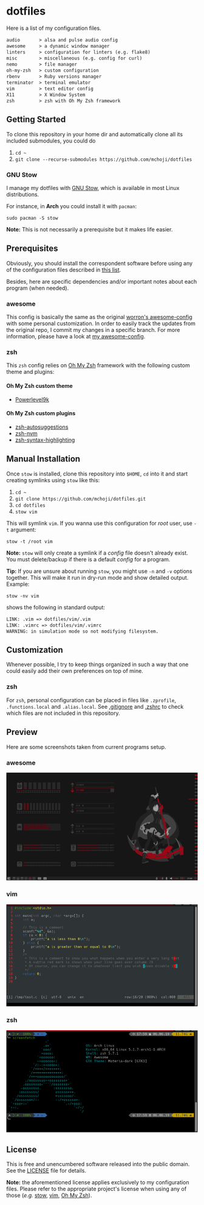 # dotfiles
Here is a list of my configuration files.
```
audio       > alsa and pulse audio config
awesome     > a dynamic window manager
linters     > configuration for linters (e.g. flake8)
misc        > miscellaneous (e.g. config for curl)
nemo        > file manager
oh-my-zsh   > custom configuration
rbenv       > Ruby versions manager
terminator  > terminal emulator
vim         > text editor config
X11         > X Window System
zsh         > zsh with Oh My Zsh framework
```

## Getting Started
To clone this repository in your home dir and automatically clone all its
included submodules, you could do

1. `cd ~`
2. `git clone --recurse-submodules https://github.com/mchoji/dotfiles`

### GNU Stow
I manage my dotfiles with [GNU Stow](https://www.gnu.org/software/stow/),
which is available in most Linux distributions.

For instance, in **Arch** you could install it with `pacman`:
```
sudo pacman -S stow
```
**Note:** This is not necessarily a prerequisite but it makes life easier.

## Prerequisites
Obviously, you should install the correspondent software before
using any of the configuration files described in [this list](#dotfiles).

Besides, here are specific dependencies and/or important notes about
each program (when needed).

### awesome
This config is basically the same as the original
[worron's awesome-config](https://github.com/worron/awesome-config)
with some personal customization. In order to easily track the updates
from the original repo, I commit my changes in a specific branch.
For more information, please have a look at
[my awesome-config](https://github.com/mchoji/awesome-config).

### zsh
This `zsh` config relies on [Oh My Zsh](https://github.com/robbyrussell/oh-my-zsh)
framework with the following custom theme and plugins:
#### Oh My Zsh custom theme
* [Powerlevel9k](https://github.com/bhilburn/powerlevel9k)

#### Oh My Zsh custom plugins
* [zsh-autosuggestions](https://github.com/zsh-users/zsh-autosuggestions)
* [zsh-nvm](https://github.com/lukechilds/zsh-nvm)
* [zsh-syntax-highlighting](https://github.com/zsh-users/zsh-syntax-highlighting)

## Manual Installation
Once `stow` is installed, clone this repository into `$HOME`,
`cd` into it and start creating symlinks using `stow` like this:

1. `cd ~`
2. `git clone https://github.com/mchoji/dotfiles.git`
3. `cd dotfiles`
4. `stow vim`

This will symlink `vim`. If you wanna use this configuration for _root_ user, use `-t` argument:
```
stow -t /root vim
```
**Note:** `stow` will only create a symlink if a _config_ file doesn't already exist. You must delete/backup if there is a default _config_ for a program.

**Tip:** If you are unsure about running `stow`, you might use `-n` and
`-v` options together. This will make it run in dry-run mode and show
detailed output. Example:
```
stow -nv vim
```
shows the following in standard output:
```
LINK: .vim => dotfiles/vim/.vim
LINK: .vimrc => dotfiles/vim/.vimrc
WARNING: in simulation mode so not modifying filesystem.
```

## Customization
Whenever possible, I try to keep things organized in such a way
that one could easily add their own preferences on top of mine.

### zsh
For `zsh`, personal configuration can be placed in files like
`.zprofile`, `.functions.local` and `.alias.local`.
See [.gitignore](.gitignore) and [.zshrc](zsh/.zshrc) to check which
files are not included in this repository.

## Preview
Here are some screenshots taken from current programs setup.

### awesome
![awesome](https://raw.githubusercontent.com/mchoji/dotfiles/b63a01c3782ae14588cf0fc7c4ba5c17a3f3a1f7/awesome.png)

### vim
![vim](https://raw.githubusercontent.com/mchoji/dotfiles/a972b2c5c1131fd9e0eb4fa88b7945a0394273bb/vim.png)

### zsh
![zsh](https://raw.githubusercontent.com/mchoji/dotfiles/6194ce0af609e0ef77c6ecc6c692205d1f67f8d8/zsh.png)

## License
This is free and unencumbered software released into the public domain.
See the [LICENSE](LICENSE) file for details.

**Note:** the aforementioned license applies exclusively to my configuration files.
Please refer to the appropriate project's license when using any of
those (_e.g._ [stow](https://www.gnu.org/software/stow/),
[vim](https://www.vim.org/),
[Oh My Zsh](https://github.com/robbyrussell/oh-my-zsh)).
